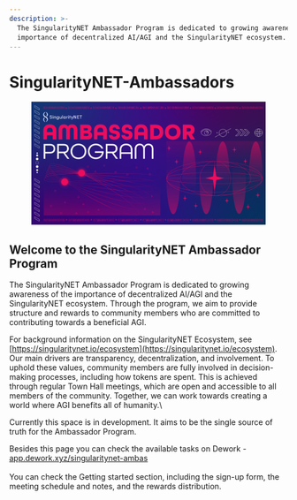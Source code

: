 ```yaml
---
description: >-
  The SingularityNET Ambassador Program is dedicated to growing awareness of the
  importance of decentralized AI/AGI and the SingularityNET ecosystem.
---
```


# SingularityNET-Ambassadors

<figure><img src=".gitbook/assets/Screenshot from 2023-04-15 00-46-38.png" alt=""><figcaption></figcaption></figure>

## Welcome to the SingularityNET Ambassador Program

The SingularityNET Ambassador Program is dedicated to growing awareness of the importance of decentralized AI/AGI and the SingularityNET ecosystem. Through the program, we aim to provide structure and rewards to community members who are committed to contributing towards a beneficial AGI.&#x20;

For background information on the SingularityNET Ecosystem, see [https://singularitynet.io/ecosystem](https://singularitynet.io/ecosystem). Our main drivers are transparency, decentralization, and involvement. To uphold these values, community members are fully involved in decision-making processes, including how tokens are spent. This is achieved through regular Town Hall meetings, which are open and accessible to all members of the community. Together, we can work towards creating a world where AGI benefits all of humanity.\


Currently this space is in development. It aims to be the single source of truth for the Ambassador Program.&#x20;

Besides this page you can check the available tasks on Dework - [app.dework.xyz/singularitynet-ambas](https://app.dework.xyz/singularitynet-ambas)\
\
You can check the Getting started section, including the sign-up form, the meeting schedule and notes, and the rewards distribution.
